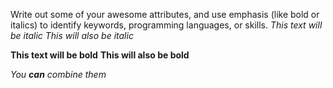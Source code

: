 Write out some of your awesome attributes, and use emphasis (like bold or italics) to identify keywords, programming languages, or skills. *This text will be italic*
_This will also be italic_

**This text will be bold**
__This will also be bold__

_You **can** combine them_
